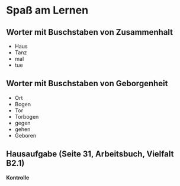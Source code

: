 # Spaß am Lernen

## Worter mit Buschstaben von Zusammenhalt

- Haus
- Tanz
- mal
- tue

## Worter mit Buschstaben von Geborgenheit

- Ort
- Bogen
- Tor
- Torbogen
- gegen
- gehen
- Geboren

## Hausaufgabe (Seite 31, Arbeitsbuch, Vielfalt B2.1)
**Kontrolle**
